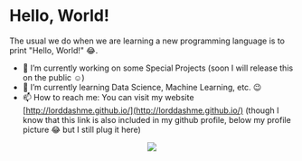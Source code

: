 <!--
**LordDashMe/LordDashMe** is a ✨ _special_ ✨ repository because its `README.md` (this file) appears on your GitHub profile.

Here are some ideas to get you started:

- 🔭 I’m currently working on ...
- 🌱 I’m currently learning ...
- 👯 I’m looking to collaborate on ...
- 🤔 I’m looking for help with ...
- 💬 Ask me about ...
- 📫 How to reach me: ...
- 😄 Pronouns: ...
- ⚡ Fun fact: ...
-->

# Hello, World!

The usual we do when we are learning a new programming language is to print "Hello, World!" :joy:.

- 🔭 I’m currently working on some Special Projects (soon I will release this on the public :relaxed:)
- 🌱 I’m currently learning Data Science, Machine Learning, etc. :wink:
- 📫 How to reach me: You can visit my website [http://lorddashme.github.io/](http://lorddashme.github.io/) (though I know that this link is also included in my github profile, below my profile picture :joy: but I still plug it here)

<p align="center">
  <a href="https://github.com/LordDashMe/github-contribution-stats/">
    <img src="https://github-contribution-stats.vercel.app/api/?username=lorddashme" />
  </a>
</p>
